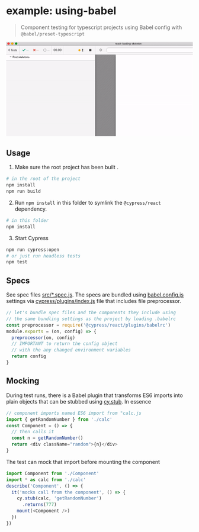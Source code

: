 # example: using-babel

> Component testing for typescript projects using Babel config with `@babel/preset-typescript`

![Example component test](images/dynamic.gif)

## Usage

1. Make sure the root project has been built .

```bash
# in the root of the project
npm install
npm run build
```

2. Run `npm install` in this folder to symlink the `@cypress/react` dependency.

```bash
# in this folder
npm install
```

3. Start Cypress

```bash
npm run cypress:open
# or just run headless tests
npm test
```

## Specs

See spec files [src/\*.spec.js](src). The specs are bundled using [babel.config.js](babel.config.js) settings via [cypress/plugins/index.js](cypress/plugins/index.js) file that includes file preprocessor.

```js
// let's bundle spec files and the components they include using
// the same bundling settings as the project by loading .babelrc
const preprocessor = require('@cypress/react/plugins/babelrc')
module.exports = (on, config) => {
  preprocessor(on, config)
  // IMPORTANT to return the config object
  // with the any changed environment variables
  return config
}
```

## Mocking

During test runs, there is a Babel plugin that transforms ES6 imports into plain objects that can be stubbed using [cy.stub](https://on.cypress.io/stub). In essence

```ts
// component imports named ES6 import from "calc.js
import { getRandomNumber } from './calc'
const Component = () => {
  // then calls it
  const n = getRandomNumber()
  return <div className="random">{n}</div>
}
```

The test can mock that import before mounting the component

```js
import Component from './Component'
import * as calc from './calc'
describe('Component', () => {
  it('mocks call from the component', () => {
    cy.stub(calc, 'getRandomNumber')
      .returns(777)
    mount(<Component />)
  })
})
```
